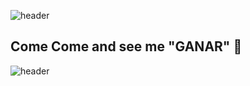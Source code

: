 <!-- <link
      rel="stylesheet"
      href="https://use.fontawesome.com/releases/v5.13.0/css/all.css"
      integrity="sha384-Bfad6CLCknfcloXFOyFnlgtENryhrpZCe29RTifKEixXQZ38WheV+i/6YWSzkz3V"
      crossorigin="anonymous"
    /> -->
<!--     %20Soy-Tai -->
![header](https://capsule-render.vercel.app/api?type=wave&color=gradient&height=350&section=header&text=タイさんです&fontSize=90)
##  Come Come and see me "GANAR" 👋
![header](https://capsule-render.vercel.app/api?type=wave&color=gradient&height=350&section=footer&text=Soy%20Tai&fontSize=90)




<!--
**TalJa1/TalJa1** is a ✨ _special_ ✨ repository because its `README.md` (this file) appears on your GitHub profile.

Here are some ideas to get you started:

- 🔭 I’m currently working on ...
- 🌱 I’m currently learning ...
- 👯 I’m looking to collaborate on ...
- 🤔 I’m looking for help with ...
- 💬 Ask me about ...
- 📫 How to reach me: ...
- 😄 Pronouns: ...
- ⚡ Fun fact: ...
-->
